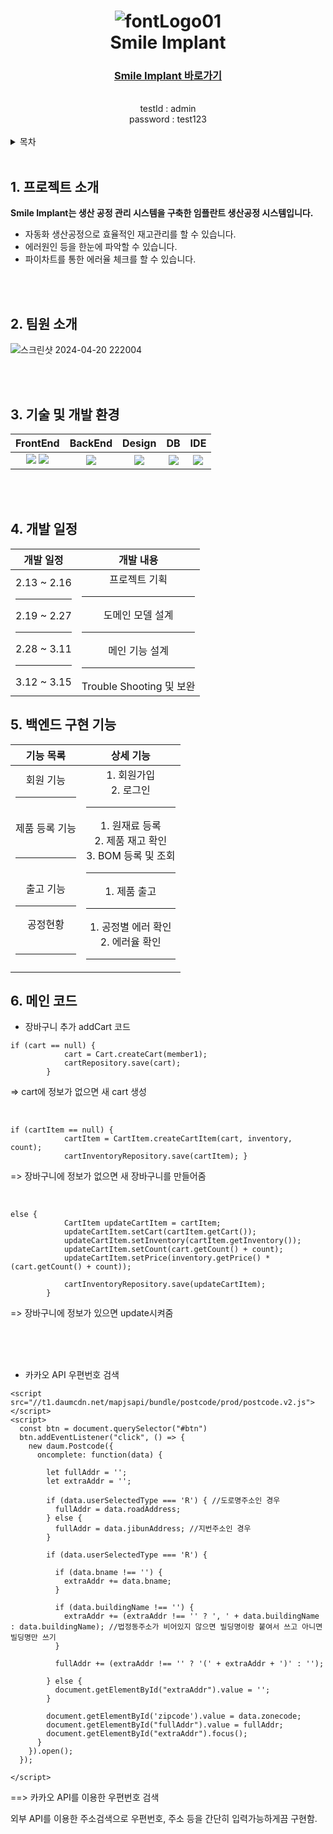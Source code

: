 #  <div align="center"> ![fontLogo01](https://github.com/jobdfhjfghfg/happymallSpring/assets/155034269/c32f3765-883a-4980-be63-497ead97d12e) <br> Smile Implant </div>

### <div align="center"> [Smile Implant 바로가기](http://3.34.67.174:8080)</div>
<br>
<div align="center">testId : admin <br>
                    password : test123 </div>
<br>

<details>
<summary>목차</summary>

1. [프로젝트 소개](#intro)
2. [팀원 소개](#team)
3. [기술 및 개발 환경](#dex)
4. [개발 일정](#schedule)
5. [백엔드 구현 기능](#feature)
6. [메인 코드](#main)

</details>
<br>

## <span id="intro">1. 프로젝트 소개</span>
<b> Smile Implant는 생산 공정 관리 시스템을 구축한 임플란트 생산공정 시스템입니다. </b>

* 자동화 생산공정으로 효율적인 재고관리를 할 수 있습니다.
* 에러원인 등을 한눈에 파악할 수 있습니다.
* 파이차트를 통한 에러율 체크를 할 수 있습니다.

<br>
<br>

## <span id="team">2. 팀원 소개</span>

![스크린샷 2024-04-20 222004](https://github.com/jobdfhjfghfg/implant/assets/155034269/609228fe-80df-4fbd-8d7f-8e19e8ffd738)


<br>
<br>

## <span id="dex">3. 기술 및 개발 환경</span>

<div align="center">

| FrontEnd | BackEnd | Design | DB | IDE |
| :----: | :----: | :----: | :----: | :----: |
|  <img src="https://img.shields.io/badge/html5-E34F26.svg?style=flat-square&logo=html5&logoColor=white"> <img src="https://img.shields.io/badge/bootstrap-7952B3?style=flat-square&logo=bootstrap&logoColor=white">   | <img src="https://img.shields.io/badge/springboot-6DB33F?style=flat-square&logo=springboot&logoColor=white"> | <img src="https://img.shields.io/badge/figma-FBCEB1?style=flat-square&logo=figma&logoColor=white"> | <img src="https://img.shields.io/badge/mysql-4479A1?style=flat-square&logo=mysql&logoColor=white"> | <img src="https://img.shields.io/badge/intellijidea-000000?style=flat-square&logo=intellijidea&logoColor=white">  |
</div>

<br>
<br>

## <span id="schedule">4. 개발 일정</span>

<div align="center">
  
| 개발 일정 | 개발 내용 |
| :----: | :----: |
| 2.13 ~ 2.16 <br><hr> 2.19 ~ 2.27 <br><hr> 2.28 ~ 3.11 <br><hr> 3.12 ~ 3.15 <br> | 프로젝트 기획 <br><hr> 도메인 모델 설계 <br><hr> 메인 기능 설계 <br><hr> Trouble Shooting 및 보완 <br>
</div>


## <span id="feature">5. 백엔드 구현 기능</span>

<div align="center">
  
| 기능 목록 | 상세 기능 |
| :----: | :----: |
|  회원 기능 <br><hr><br>제품 등록 기능<br><br>  <hr><br>출고 기능<br><hr> 공정현황 <br><br><hr> | 1. 회원가입 <br> 2. 로그인 <br><hr> 1. 원재료 등록 <br> 2. 제품 재고 확인 <br> 3. BOM 등록 및 조회 <br><hr> 1. 제품 출고 <br><hr> 1. 공정별 에러 확인 <br> 2. 에러율 확인 <br><hr>
</div>


## <span id="main">6. 메인 코드 </span>

* 장바구니 추가 addCart 코드

```
if (cart == null) {
            cart = Cart.createCart(member1);
            cartRepository.save(cart);
        }
```
=> cart에 정보가 없으면 새 cart 생성

<br>

```
if (cartItem == null) {
            cartItem = CartItem.createCartItem(cart, inventory, count);
            cartInventoryRepository.save(cartItem); }
``` 
=> 장바구니에 정보가 없으면 새 장바구니를 만들어줌

<br>

```
else {
            CartItem updateCartItem = cartItem;
            updateCartItem.setCart(cartItem.getCart());
            updateCartItem.setInventory(cartItem.getInventory());
            updateCartItem.setCount(cart.getCount() + count);
            updateCartItem.setPrice(inventory.getPrice() * (cart.getCount() + count));

            cartInventoryRepository.save(updateCartItem);
        }
```
=> 장바구니에 정보가 있으면 update시켜줌

<br>
<br>
<br>

* 카카오 API 우편번호 검색

```
<script src="//t1.daumcdn.net/mapjsapi/bundle/postcode/prod/postcode.v2.js"></script>
<script>
  const btn = document.querySelector("#btn")
  btn.addEventListener("click", () => {
    new daum.Postcode({
      oncomplete: function(data) {
        
        let fullAddr = '';
        let extraAddr = '';

        if (data.userSelectedType === 'R') { //도로명주소인 경우
          fullAddr = data.roadAddress;
        } else {
          fullAddr = data.jibunAddress; //지번주소인 경우
        }

        if (data.userSelectedType === 'R') {

          if (data.bname !== '') {
            extraAddr += data.bname;
          }

          if (data.buildingName !== '') {
            extraAddr += (extraAddr !== '' ? ', ' + data.buildingName : data.buildingName); //법정동주소가 비어있지 않으면 빌딩명이랑 붙여서 쓰고 아니면 빌딩명만 쓰기
          }

          fullAddr += (extraAddr !== '' ? '(' + extraAddr + ')' : '');

        } else {
          document.getElementById("extraAddr").value = '';
        }

        document.getElementById('zipcode').value = data.zonecode;
        document.getElementById("fullAddr").value = fullAddr;
        document.getElementById("extraAddr").focus();
      }
    }).open();
  });

</script>
```

==> 카카오 API를 이용한 우편번호 검색

외부 API를 이용한 주소검색으로 우편번호, 주소 등을 간단히 입력가능하게끔 구현함.
